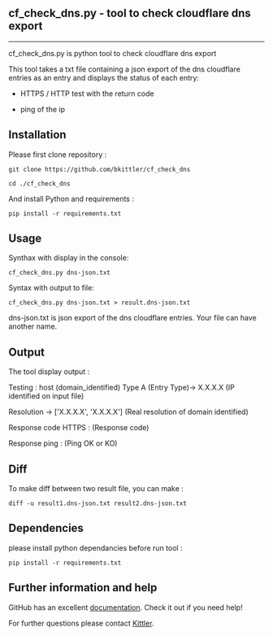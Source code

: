 ## cf_check_dns.py - tool to check cloudflare dns export
***

cf_check_dns.py is python tool to check cloudflare dns export

This tool takes a txt file containing a json export of the dns cloudflare entries as an entry and displays the status of each entry: 
	
* HTTPS / HTTP test with the return code 
	
* ping of the ip

## Installation

Please first clone repository :

    git clone https://github.com/bkittler/cf_check_dns

    cd ./cf_check_dns

And install Python and requirements :

    pip install -r requirements.txt


## Usage

Synthax with display in the console: 

    cf_check_dns.py dns-json.txt

Syntax with output to file:

    cf_check_dns.py dns-json.txt > result.dns-json.txt


dns-json.txt is json export of the dns cloudflare entries. Your file can have another name.


## Output

The tool display output :

Testing : host (domain_identified)  Type A (Entry Type)-> X.X.X.X (IP identified on input file)

Resolution -> ['X.X.X.X', 'X.X.X.X'] (Real resolution of domain identified)

Response code HTTPS : (Response code)

Response ping : (Ping OK or KO)


## Diff

To make diff between two result file, you can make :

    diff -u result1.dns-json.txt result2.dns-json.txt


## Dependencies

please install python dependancies before run tool :

    pip install -r requirements.txt 

## Further information and help

GitHub has an excellent [documentation](https://help.github.com/). Check it out if you need help!

For further questions please contact [Kittler](https://www.kittler.fr/).
 
